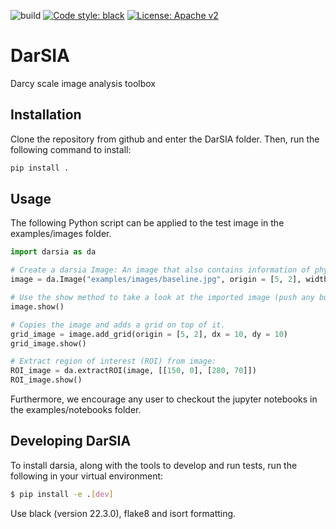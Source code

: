 ![build](https://github.com/pmgbergen/DarSIA/workflows/Build%20test/badge.svg)
[![Code style: black](https://img.shields.io/badge/code%20style-black-000000.svg)](https://github.com/psf/black)
[![License: Apache v2](https://img.shields.io/hexpm/l/apa)](https://opensource.org/licenses/Apache-2.0)

# DarSIA
Darcy scale image analysis toolbox

## Installation
Clone the repository from github and enter the DarSIA folder. Then, run the following command to install:

```bash
pip install .
```

## Usage

The following Python script can be applied to the test image in the examples/images folder.

```python
import darsia as da

# Create a darsia Image: An image that also contains information of physical entities
image = da.Image("examples/images/baseline.jpg", origin = [5, 2], width = 280, height = 150)

# Use the show method to take a look at the imported image (push any button to close the window)
image.show()

# Copies the image and adds a grid on top of it.
grid_image = image.add_grid(origin = [5, 2], dx = 10, dy = 10)
grid_image.show()

# Extract region of interest (ROI) from image:
ROI_image = da.extractROI(image, [[150, 0], [280, 70]])
ROI_image.show()
```

Furthermore, we encourage any user to checkout the jupyter notebooks in the examples/notebooks folder.

## Developing DarSIA
To install darsia, along with the tools to develop and run tests, run the following in your virtual environment:
```bash
$ pip install -e .[dev]
```

Use black (version 22.3.0), flake8 and isort formatting.

